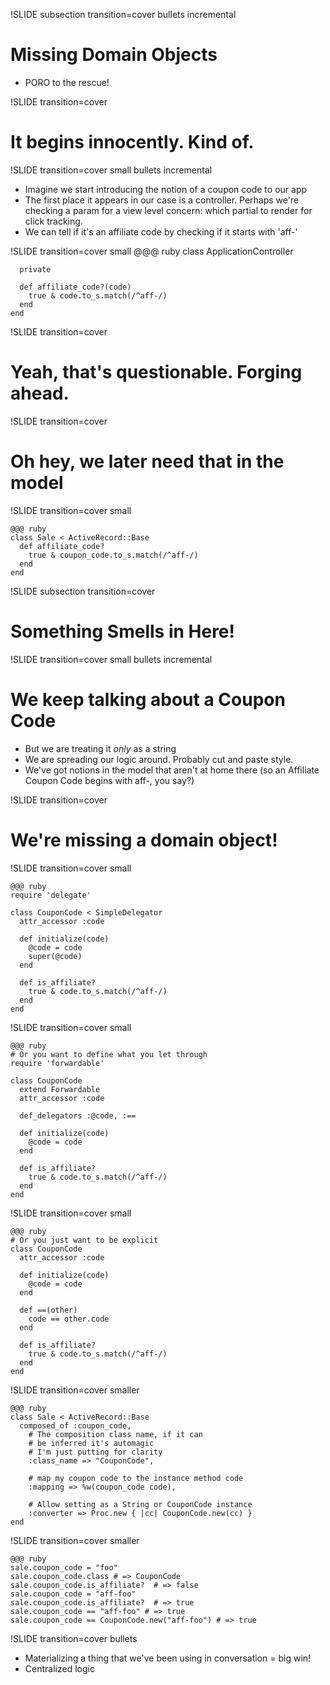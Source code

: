 !SLIDE subsection transition=cover bullets incremental
# Missing Domain Objects
* PORO to the rescue!

!SLIDE transition=cover
# It begins innocently.  Kind of.

!SLIDE transition=cover small bullets incremental
* Imagine we start introducing the notion of a coupon code to our app
* The first place it appears in our case is a controller.  Perhaps we're checking a param for a view level concern: which partial to render for click tracking.
* We can tell if it's an affiliate code by checking if it starts with 'aff-'

!SLIDE transition=cover small
    @@@ ruby
    class ApplicationController

      private

      def affiliate_code?(code)
        true & code.to_s.match(/^aff-/)
      end
    end

!SLIDE transition=cover
# Yeah, that's questionable. Forging ahead.

!SLIDE transition=cover
# Oh hey, we later need that in the model

!SLIDE transition=cover small

    @@@ ruby
    class Sale < ActiveRecord::Base
      def affiliate_code?
        true & coupon_code.to_s.match(/^aff-/)
      end
    end

!SLIDE subsection transition=cover
# Something Smells in Here!

!SLIDE transition=cover small bullets incremental
# We keep talking about a Coupon Code

* But we are treating it _only_ as a string
* We are spreading our logic around.  Probably cut and paste style.
* We've got notions in the model that aren't at home there (so an Affiliate Coupon Code begins with aff-, you say?)

!SLIDE transition=cover
# We're missing a domain object!

!SLIDE transition=cover small

    @@@ ruby
    require 'delegate'

    class CouponCode < SimpleDelegator
      attr_accessor :code

      def initialize(code)
        @code = code
        super(@code)
      end

      def is_affiliate?
        true & code.to_s.match(/^aff-/)
      end
    end

!SLIDE transition=cover small

    @@@ ruby
    # Or you want to define what you let through
    require 'forwardable'

    class CouponCode
      extend Forwardable
      attr_accessor :code

      def_delegators :@code, :==

      def initialize(code)
        @code = code
      end

      def is_affiliate?
        true & code.to_s.match(/^aff-/)
      end
    end

!SLIDE transition=cover small

    @@@ ruby
    # Or you just want to be explicit
    class CouponCode
      attr_accessor :code

      def initialize(code)
        @code = code
      end

      def ==(other)
        code == other.code
      end

      def is_affiliate?
        true & code.to_s.match(/^aff-/)
      end
    end

!SLIDE transition=cover smaller

    @@@ ruby
    class Sale < ActiveRecord::Base
      composed_of :coupon_code,
        # The composition class name, if it can
        # be inferred it's automagic
        # I'm just putting for clarity
        :class_name => "CouponCode",

        # map my coupon code to the instance method code
        :mapping => %w(coupon_code code),

        # Allow setting as a String or CouponCode instance
        :converter => Proc.new { |cc| CouponCode.new(cc) }
    end

!SLIDE transition=cover smaller

    @@@ ruby
    sale.coupon_code = "foo"
    sale.coupon_code.class # => CouponCode
    sale.coupon_code.is_affiliate?  # => false
    sale.coupon_code = "aff-foo"
    sale.coupon_code.is_affiliate?  # => true
    sale.coupon_code == "aff-foo" # => true
    sale.coupon_code == CouponCode.new("aff-foo") # => true


!SLIDE transition=cover bullets
* Materializing a thing that we've been using in conversation = big win!
* Centralized logic
